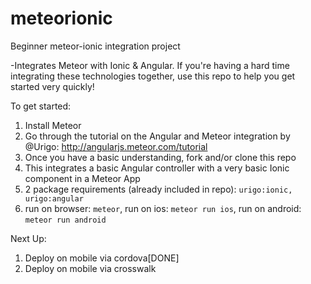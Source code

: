 # meteorionic
Beginner meteor-ionic integration project

-Integrates Meteor with Ionic & Angular. If you're having a hard time integrating these technologies together, use this repo to help you get started very quickly!

To get started:

1. Install Meteor 
2. Go through the tutorial on the Angular and Meteor integration by @Urigo: http://angularjs.meteor.com/tutorial
3. Once you have a basic understanding, fork and/or clone this repo
4. This integrates a basic Angular controller with a very basic Ionic component in a Meteor App
5. 2 package requirements (already included in repo): ```urigo:ionic, urigo:angular```
6. run on browser: ```meteor```, run on ios: ```meteor run ios```, run on android: ```meteor run android```

Next Up:

1. Deploy on mobile via cordova[DONE]
2. Deploy on mobile via crosswalk
